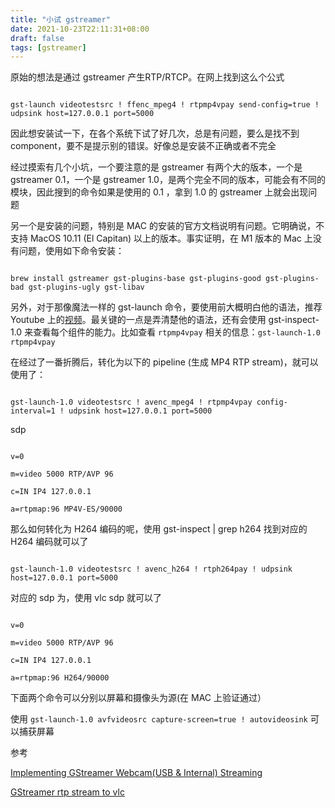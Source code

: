 ```yaml
---
title: "小试 gstreamer"
date: 2021-10-23T22:11:31+08:00
draft: false
tags: [gstreamer]
---
```


原始的想法是通过 gstreamer 产生RTP/RTCP。在网上找到这么个公式

```

gst-launch videotestsrc ! ffenc_mpeg4 ! rtpmp4vpay send-config=true ! udpsink host=127.0.0.1 port=5000

```

因此想安装试一下，在各个系统下试了好几次，总是有问题，要么是找不到 component，要不是提示别的错误。好像总是安装不正确或者不完全

经过摸索有几个小坑，一个要注意的是 gstreamer 有两个大的版本，一个是 gstreamer 0.1，一个是 gstreamer 1.0，是两个完全不同的版本，可能会有不同的模块，因此搜到的命令如果是使用的 0.1 ，拿到 1.0 的 gstreamer 上就会出现问题

另一个是安装的问题，特别是 MAC 的安装的官方文档说明有问题。它明确说，不支持 MacOS 10.11 (El Capitan) 以上的版本。事实证明，在 M1 版本的 Mac 上没有问题，使用如下命令安装：

```

brew install gstreamer gst-plugins-base gst-plugins-good gst-plugins-bad gst-plugins-ugly gst-libav

```

另外，对于那像魔法一样的 gst-launch 命令，要使用前大概明白他的语法，推荐 Youtube 上的[视频](https://www.youtube.com/watch?v=_yU1kfcC6rY&t=2607s)。最关键的一点是弄清楚他的语法，还有会使用 gst-inspect-1.0 来查看每个组件的能力。比如查看 `rtpmp4vpay` 相关的信息：`gst-launch-1.0 rtpmp4vpay`

在经过了一番折腾后，转化为以下的 pipeline (生成 MP4 RTP stream)，就可以使用了：

```

gst-launch-1.0 videotestsrc ! avenc_mpeg4 ! rtpmp4vpay config-interval=1 ! udpsink host=127.0.0.1 port=5000

```

sdp

```

v=0

m=video 5000 RTP/AVP 96

c=IN IP4 127.0.0.1

a=rtpmap:96 MP4V-ES/90000

```

那么如何转化为 H264 编码的呢，使用 gst-inspect | grep h264 找到对应的 H264 编码就可以了

```

gst-launch-1.0 videotestsrc ! avenc_h264 ! rtph264pay ! udpsink host=127.0.0.1 port=5000

```

对应的 sdp 为，使用 vlc sdp 就可以了

```

v=0

m=video 5000 RTP/AVP 96

c=IN IP4 127.0.0.1

a=rtpmap:96 H264/90000

```

下面两个命令可以分别以屏幕和摄像头为源(在 MAC 上验证通过）

使用 `gst-launch-1.0 avfvideosrc capture-screen=true ! autovideosink` 可以捕获屏幕

参考

[Implementing GStreamer Webcam(USB & Internal) Streaming](https://medium.com/lifesjourneythroughalens/implementing-gstreamer-webcam-usb-internal-streaming-mac-c-clion-76de0fdb8b34)

[GStreamer rtp stream to vlc](https://stackoverflow.com/questions/13154983/gstreamer-rtp-stream-to-vlc)
